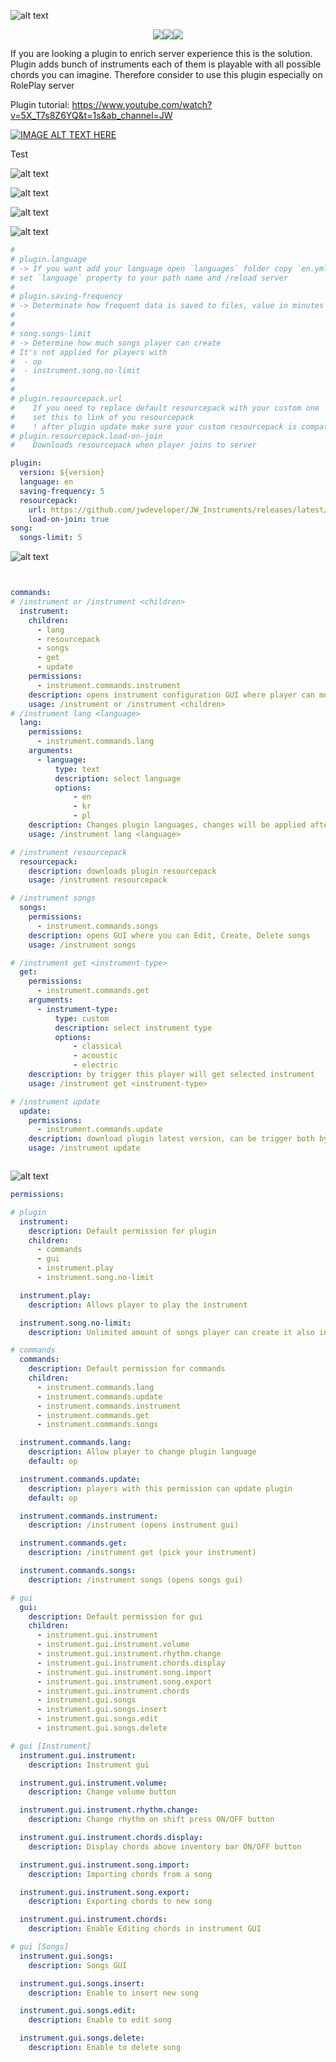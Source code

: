 
![alt text](https://raw.githubusercontent.com/jwdeveloper/JW_Instruments/master/resources/plugin_baner.jpg)

<p align="center">
<a href="https://discord.gg/2hu6fPPeF7"><img src="https://raw.githubusercontent.com/jwdeveloper/SpigotFluentAPI/master/resources/social-media/discord.png"  /></a><a href="https://github.com/jwdeveloper/JW_Instruments"><img src="https://raw.githubusercontent.com/jwdeveloper/SpigotFluentAPI/master/resources/social-media/github.png"  /></a><a href="https://www.spigotmc.org/members/jacekwoln.869774/"><img src="https://raw.githubusercontent.com/jwdeveloper/SpigotFluentAPI/master/resources/social-media/spigot.png"  /></a></p>

If you are looking a plugin to enrich server experience this is the solution. Plugin adds bunch of instruments each of them is playable with all possible chords you can imagine. Therefore consider to use this plugin especially on RolePlay server

Plugin tutorial: https://www.youtube.com/watch?v=5X_T7s8Z6YQ&t=1s&ab_channel=JW

[![IMAGE ALT TEXT HERE](https://img.youtube.com/vi/5X_T7s8Z6YQ/0.jpg)](https://www.youtube.com/watch?v=5X_T7s8Z6YQ&t=1s&ab_channel=JW)

Test

![alt text](https://raw.githubusercontent.com/jwdeveloper/JW_Instruments/master/resources/guitars.gif)


![alt text](https://raw.githubusercontent.com/jwdeveloper/JW_Instruments/master/resources/chords.gif)


![alt text](https://raw.githubusercontent.com/jwdeveloper/JW_Instruments/master/resources/chordchange.gif)


![alt text](https://raw.githubusercontent.com/jwdeveloper/SpigotFluentAPI/master/resources/banners/configuration.png)

``` yaml
#
# plugin.language
# -> If you want add your language open `languages` folder copy `en.yml` call it as you want 
# set `language` property to your path name and /reload server 
#
# plugin.saving-frequency
# -> Determinate how frequent data is saved to files, value in minutes
#
#
# song.songs-limit
# -> Determine how much songs player can create 
# It's not applied for players with 
#  - op 
#  - instrument.song.no-limit 
#
#
# plugin.resourcepack.url
#    If you need to replace default resourcepack with your custom one
#    set this to link of you resourcepack
#    ! after plugin update make sure your custom resourcepack is compatible !
# plugin.resourcepack.load-on-join
#    Downloads resourcepack when player joins to server

plugin:
  version: ${version}
  language: en
  saving-frequency: 5
  resourcepack:
    url: https://github.com/jwdeveloper/JW_Instruments/releases/latest/download/instrumentpack.rar
    load-on-join: true
song:
  songs-limit: 5

```

![alt text](https://raw.githubusercontent.com/jwdeveloper/SpigotFluentAPI/master/resources/banners/commands.png)

``` yaml


commands: 
# /instrument or /instrument <children>
  instrument: 
    children: 
      - lang
      - resourcepack
      - songs
      - get
      - update
    permissions: 
      - instrument.commands.instrument
    description: opens instrument configuration GUI where player can modify behaviour currently using
    usage: /instrument or /instrument <children>
# /instrument lang <language>
  lang: 
    permissions: 
      - instrument.commands.lang
    arguments: 
      - language:
          type: text
          description: select language
          options: 
              - en
              - kr
              - pl
    description: Changes plugin languages, changes will be applied after server reload. Change be use both be player or console
    usage: /instrument lang <language>

# /instrument resourcepack
  resourcepack: 
    description: downloads plugin resourcepack
    usage: /instrument resourcepack

# /instrument songs
  songs: 
    permissions: 
      - instrument.commands.songs
    description: opens GUI where you can Edit, Create, Delete songs
    usage: /instrument songs

# /instrument get <instrument-type>
  get: 
    permissions: 
      - instrument.commands.get
    arguments: 
      - instrument-type:
          type: custom
          description: select instrument type
          options: 
              - classical
              - acoustic
              - electric
    description: by trigger this player will get selected instrument
    usage: /instrument get <instrument-type>

# /instrument update
  update: 
    permissions: 
      - instrument.commands.update
    description: download plugin latest version, can be trigger both by player or console
    usage: /instrument update



```

![alt text](https://raw.githubusercontent.com/jwdeveloper/SpigotFluentAPI/master/resources/banners/permissions.png)

``` yaml
permissions: 

# plugin
  instrument: 
    description: Default permission for plugin
    children: 
      - commands
      - gui
      - instrument.play
      - instrument.song.no-limit

  instrument.play: 
    description: Allows player to play the instrument

  instrument.song.no-limit: 
    description: Unlimited amount of songs player can create it also includes [song export]

# commands
  commands: 
    description: Default permission for commands
    children: 
      - instrument.commands.lang
      - instrument.commands.update
      - instrument.commands.instrument
      - instrument.commands.get
      - instrument.commands.songs

  instrument.commands.lang: 
    description: Allow player to change plugin language
    default: op

  instrument.commands.update: 
    description: players with this permission can update plugin
    default: op

  instrument.commands.instrument: 
    description: /instrument (opens instrument gui)

  instrument.commands.get: 
    description: /instrument get (pick your instrument)

  instrument.commands.songs: 
    description: /instrument songs (opens songs gui)

# gui
  gui: 
    description: Default permission for gui
    children: 
      - instrument.gui.instrument
      - instrument.gui.instrument.volume
      - instrument.gui.instrument.rhythm.change
      - instrument.gui.instrument.chords.display
      - instrument.gui.instrument.song.import
      - instrument.gui.instrument.song.export
      - instrument.gui.instrument.chords
      - instrument.gui.songs
      - instrument.gui.songs.insert
      - instrument.gui.songs.edit
      - instrument.gui.songs.delete

# gui [Instrument]
  instrument.gui.instrument: 
    description: Instrument gui

  instrument.gui.instrument.volume: 
    description: Change volume button

  instrument.gui.instrument.rhythm.change: 
    description: Change rhythm on shift press ON/OFF button

  instrument.gui.instrument.chords.display: 
    description: Display chords above inventory bar ON/OFF button

  instrument.gui.instrument.song.import: 
    description: Importing chords from a song

  instrument.gui.instrument.song.export: 
    description: Exporting chords to new song

  instrument.gui.instrument.chords: 
    description: Enable Editing chords in instrument GUI

# gui [Songs]
  instrument.gui.songs: 
    description: Songs GUI

  instrument.gui.songs.insert: 
    description: Enable to insert new song

  instrument.gui.songs.edit: 
    description: Enable to edit song

  instrument.gui.songs.delete: 
    description: Enable to delete song


```
